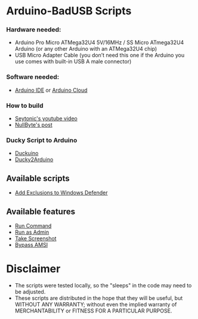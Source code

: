 # Arduino-BadUSB Scripts
### Hardware needed:
* Arduino Pro Micro ATMega32U4 5V/16MHz / SS Micro ATmega32U4 Arduino (or any other Arduino with an ATMega32U4 chip)
* USB Micro Adapter Cable (you don’t need this one if the Arduino you use comes with built-in USB A male connector)

### Software needed:
* [Arduino IDE](https://www.arduino.cc/en/Main/Software) or [Arduino Cloud](https://create.arduino.cc/editor)

### How to build
* [Seytonic's youtube video](https://www.youtube.com/watch?v=ksvo1WDYQ7s)
* [NullByte's post](https://null-byte.wonderhowto.com/how-to/make-your-own-bad-usb-0165419/)

### Ducky Script to Arduino
* [Duckuino](https://d4n5h.github.io/Duckuino/)
* [Ducky2Arduino](https://elrock.gitlab.io/ducky2arduino/)

## Available scripts
* [Add Exclusions to Windows Defender](https://github.com/N3agu/Arduino-BadUSB/blob/main/Scripts/ExclusionsWD.ino)

## Available features
* [Run Command](https://github.com/N3agu/Arduino-BadUSB/blob/main/Features/RunCommand.ino)
* [Run as Admin](https://github.com/N3agu/Arduino-BadUSB/blob/main/Features/RunAsAdmin.ino)
* [Take Screenshot](https://github.com/N3agu/Arduino-BadUSB/blob/main/Features/TakeScreenshot.ino)
* [Bypass AMSI](https://github.com/N3agu/Arduino-BadUSB/blob/main/Features/BypassAMSI.ino)

# Disclaimer
* The scripts were tested locally, so the "sleeps" in the code may need to be adjusted.
* These scripts are distributed in the hope that they will be useful, but WITHOUT ANY WARRANTY; without even the implied warranty of MERCHANTABILITY or FITNESS FOR A PARTICULAR PURPOSE.
